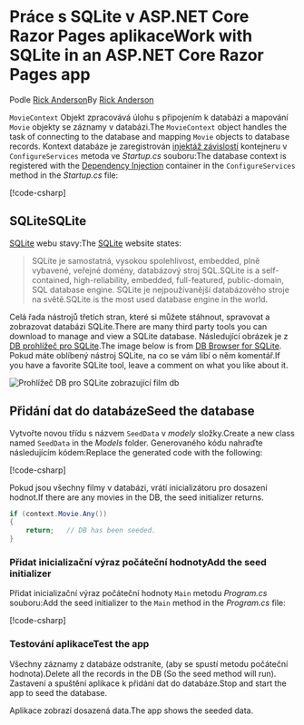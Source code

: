 # <a name="work-with-sqlite-in-an-aspnet-core-razor-pages-app"></a><span data-ttu-id="c4453-101">Práce s SQLite v ASP.NET Core Razor Pages aplikace</span><span class="sxs-lookup"><span data-stu-id="c4453-101">Work with SQLite in an ASP.NET Core Razor Pages app</span></span>

<span data-ttu-id="c4453-102">Podle [Rick Anderson](https://twitter.com/RickAndMSFT)</span><span class="sxs-lookup"><span data-stu-id="c4453-102">By [Rick Anderson](https://twitter.com/RickAndMSFT)</span></span>

<span data-ttu-id="c4453-103">`MovieContext` Objekt zpracovává úlohu s připojením k databázi a mapování `Movie` objekty se záznamy v databázi.</span><span class="sxs-lookup"><span data-stu-id="c4453-103">The `MovieContext` object handles the task of connecting to the database and mapping `Movie` objects to database records.</span></span> <span data-ttu-id="c4453-104">Kontext databáze je zaregistrován [injektáž závislostí](xref:fundamentals/dependency-injection) kontejneru v `ConfigureServices` metoda ve *Startup.cs* souboru:</span><span class="sxs-lookup"><span data-stu-id="c4453-104">The database context is registered with the [Dependency Injection](xref:fundamentals/dependency-injection) container in the `ConfigureServices` method in the *Startup.cs* file:</span></span>

[!code-csharp[](code/Startup.cs?name=snippet2&highlight=6-8)]

## <a name="sqlite"></a><span data-ttu-id="c4453-105">SQLite</span><span class="sxs-lookup"><span data-stu-id="c4453-105">SQLite</span></span>

<span data-ttu-id="c4453-106">[SQLite](https://www.sqlite.org/) webu stavy:</span><span class="sxs-lookup"><span data-stu-id="c4453-106">The [SQLite](https://www.sqlite.org/) website states:</span></span>

> <span data-ttu-id="c4453-107">SQLite je samostatná, vysokou spolehlivost, embedded, plně vybavené, veřejné domény, databázový stroj SQL.</span><span class="sxs-lookup"><span data-stu-id="c4453-107">SQLite is a self-contained, high-reliability, embedded, full-featured, public-domain, SQL database engine.</span></span> <span data-ttu-id="c4453-108">SQLite je nejpoužívanější databázového stroje na světě.</span><span class="sxs-lookup"><span data-stu-id="c4453-108">SQLite is the most used database engine in the world.</span></span>

<span data-ttu-id="c4453-109">Celá řada nástrojů třetích stran, které si můžete stáhnout, spravovat a zobrazovat databázi SQLite.</span><span class="sxs-lookup"><span data-stu-id="c4453-109">There are many third party tools you can download to manage and view a SQLite database.</span></span> <span data-ttu-id="c4453-110">Následující obrázek je z [DB prohlížeč pro SQLite](http://sqlitebrowser.org/).</span><span class="sxs-lookup"><span data-stu-id="c4453-110">The image below is from [DB Browser for SQLite](http://sqlitebrowser.org/).</span></span> <span data-ttu-id="c4453-111">Pokud máte oblíbený nástroj SQLite, na co se vám líbí o něm komentář.</span><span class="sxs-lookup"><span data-stu-id="c4453-111">If you have a favorite SQLite tool, leave a comment on what you like about it.</span></span>

![Prohlížeč DB pro SQLite zobrazující film db](../../tutorials/first-mvc-app-xplat/working-with-sql/_static/dbb.png)

## <a name="seed-the-database"></a><span data-ttu-id="c4453-113">Přidání dat do databáze</span><span class="sxs-lookup"><span data-stu-id="c4453-113">Seed the database</span></span>

<span data-ttu-id="c4453-114">Vytvořte novou třídu s názvem `SeedData` v *modely* složky.</span><span class="sxs-lookup"><span data-stu-id="c4453-114">Create a new class named `SeedData` in the *Models* folder.</span></span> <span data-ttu-id="c4453-115">Generovaného kódu nahraďte následujícím kódem:</span><span class="sxs-lookup"><span data-stu-id="c4453-115">Replace the generated code with the following:</span></span>

[!code-csharp[](code/Models/SeedData.cs)]

<span data-ttu-id="c4453-116">Pokud jsou všechny filmy v databázi, vrátí inicializátoru pro dosazení hodnot.</span><span class="sxs-lookup"><span data-stu-id="c4453-116">If there are any movies in the DB, the seed initializer returns.</span></span>

```csharp
if (context.Movie.Any())
{
    return;   // DB has been seeded.
}
```

<a name="si"></a>
### <a name="add-the-seed-initializer"></a><span data-ttu-id="c4453-117">Přidat inicializační výraz počáteční hodnoty</span><span class="sxs-lookup"><span data-stu-id="c4453-117">Add the seed initializer</span></span>

<span data-ttu-id="c4453-118">Přidat inicializační výraz počáteční hodnoty `Main` metodu *Program.cs* souboru:</span><span class="sxs-lookup"><span data-stu-id="c4453-118">Add the seed initializer to the `Main` method in the *Program.cs* file:</span></span>

[!code-csharp[](../../tutorials/razor-pages/razor-pages-start/sample/RazorPagesMovie/Program.cs)]

### <a name="test-the-app"></a><span data-ttu-id="c4453-119">Testování aplikace</span><span class="sxs-lookup"><span data-stu-id="c4453-119">Test the app</span></span>

<span data-ttu-id="c4453-120">Všechny záznamy z databáze odstraníte, (aby se spustí metodu počáteční hodnota).</span><span class="sxs-lookup"><span data-stu-id="c4453-120">Delete all the records in the DB (So the seed method will run).</span></span> <span data-ttu-id="c4453-121">Zastavení a spuštění aplikace k přidání dat do databáze.</span><span class="sxs-lookup"><span data-stu-id="c4453-121">Stop and start the app to seed the database.</span></span>

<span data-ttu-id="c4453-122">Aplikace zobrazí dosazená data.</span><span class="sxs-lookup"><span data-stu-id="c4453-122">The app shows the seeded data.</span></span>
